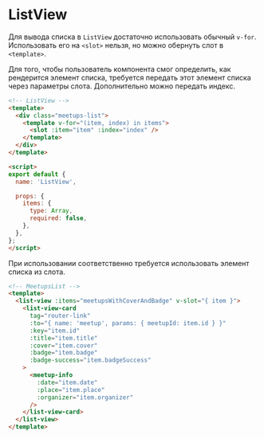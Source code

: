 # ListView

Для вывода списка в `ListView` достаточно использовать обычный `v-for`. Использовать его на `<slot>` нельзя, но можно обернуть слот в `<template>`.

Для того, чтобы пользователь компонента смог определить, как рендерится элемент списка, требуется передать этот элемент списка через параметры слота. Дополнительно можно передать индекс.

```html
<!-- ListView -->
<template>
  <div class="meetups-list">
    <template v-for="(item, index) in items">
      <slot :item="item" :index="index" />
    </template>
  </div>
</template>

<script>
export default {
  name: 'ListView',

  props: {
    items: {
      type: Array,
      required: false,
    },
  },
};
</script>
```

При использовании соответственно требуется использовать элемент списка из слота.

```html
<!-- MeetupsList -->
<template>
  <list-view :items="meetupsWithCoverAndBadge" v-slot="{ item }">
    <list-view-card
      tag="router-link"
      :to="{ name: 'meetup', params: { meetupId: item.id } }"
      :key="item.id"
      :title="item.title"
      :cover="item.cover"
      :badge="item.badge"
      :badge-success="item.badgeSuccess"
    >
      <meetup-info
        :date="item.date"
        :place="item.place"
        :organizer="item.organizer"
      />
    </list-view-card>
  </list-view>
</template>
```
